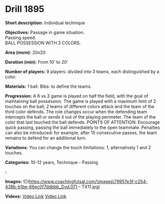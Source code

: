 # Drill 1895

**Short description:**
Individual technique

**Objectives:**
Passage in game situation.  
Passing speed.  
BALL POSSESSION WITH 3 COLORS.

**Area (mxm):**
20x20

**Duration (min):**
From 10' to 20'

**Number of players:**
9 players: divided into 3 teams, each distinguished by a color.

**Materials:**
1 ball. Bibs: to define the teams.

**Progression:**
A 6 vs 3 game is played on half the field, with the goal of maintaining ball possession. The game is played with a maximum limit of 2 touches on the ball; 2 teams of different colors attack and the team of the third color defends. The role changes occur when the defending team intercepts the ball or sends it out of the playing perimeter. The team of the color that last touched the ball defends. POINTS OF ATTENTION: Encourage quick passing, passing the ball immediately to the open teammate. Penalties can also be introduced: for example, after 15 consecutive passes, the team remains to defend for an additional turn.

**Variations:**
You can change the touch limitations: 1, alternatively 1 and 2 touches.

**Categories:**
10-12 years, Technique - Passing

**:**


**Images:**
![](https://www.coachingfutsal.com/\images\79957e3f-c254-438b-b1be-66ec0f7ddbbb_Dvd.071 – TX11.jpg)

**Videos:**
[Video Link](https://www.youtube.com/embed/VgS-dYcjDNE)
[Video Link](https://www.youtube.com/embed/PxvbRRtBRQo)

